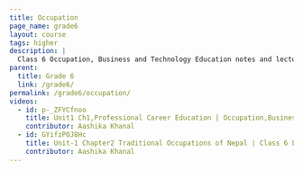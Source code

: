 ```yaml
---
title: Occupation
page_name: grade6
layout: course
tags: higher
description: |
  Class 6 Occupation, Business and Technology Education notes and lectures in Nepali
parent:
  title: Grade 6
  link: /grade6/
permalink: /grade6/occupation/
videos:
  - id: p-_ZFYCfnoo
    title: Unit1 Ch1,Professional Career Education | Occupation,Business & Technology Education Grade6 in Nepal
    contributor: Aashika Khanal
  - id: GYifzPOJ8Hc
    title: Unit-1 Chapter2 Traditional Occupations of Nepal | Class 6 Lecture Note in Nepali
    contributor: Aashika Khanal
---
```

